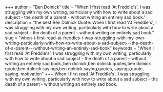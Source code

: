 +++
author = "Ben Dolnick"
title = "When I first read 'At Freddie's', I was struggling with my own writing, particularly with how to write about a sad subject - the death of a parent - without writing an entirely sad book."
description = "the best Ben Dolnick Quote: When I first read 'At Freddie's', I was struggling with my own writing, particularly with how to write about a sad subject - the death of a parent - without writing an entirely sad book."
slug = "when-i-first-read-at-freddies-i-was-struggling-with-my-own-writing-particularly-with-how-to-write-about-a-sad-subject---the-death-of-a-parent---without-writing-an-entirely-sad-book"
keywords = "When I first read 'At Freddie's', I was struggling with my own writing, particularly with how to write about a sad subject - the death of a parent - without writing an entirely sad book.,ben dolnick,ben dolnick quotes,ben dolnick quote,ben dolnick sayings,ben dolnick saying,quotes, sayings,quote, saying, motivation"
+++
When I first read 'At Freddie's', I was struggling with my own writing, particularly with how to write about a sad subject - the death of a parent - without writing an entirely sad book.
